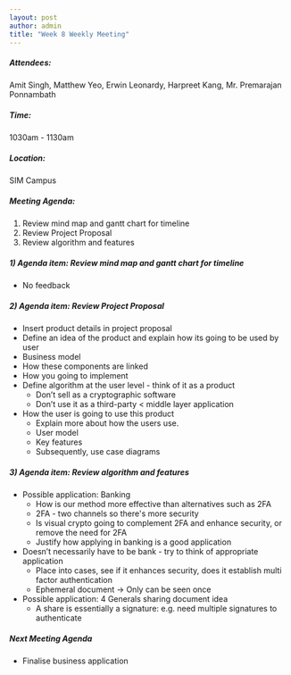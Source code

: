 ```yaml
---
layout: post
author: admin
title: "Week 8 Weekly Meeting"
---
```


##### Attendees:
Amit Singh, Matthew Yeo, Erwin Leonardy, Harpreet Kang, Mr. Premarajan Ponnambath

##### Time:
1030am - 1130am

##### Location: 
SIM Campus

##### Meeting Agenda:
1. Review mind map and gantt chart for timeline
2. Review Project Proposal
3. Review algorithm and features

##### 1) Agenda item: Review mind map and gantt chart for timeline
- No feedback

##### 2) Agenda item: Review Project Proposal
- Insert product details in project proposal
- Define an idea of the product and explain how its going to be used by user
- Business model
- How these components are linked
- How you going to implement
- Define algorithm at the user level - think of it as a product
  - Don’t sell as a cryptographic software
  - Don’t use it as a third-party < middle layer application
- How the user is going to use this product
  - Explain more about how the users use. 
  - User model
  - Key features
  - Subsequently, use case diagrams

##### 3) Agenda item: Review algorithm and features
- Possible application: Banking
  - How is our method more effective than alternatives such as 2FA
  - 2FA - two channels so there's more security
  - Is visual crypto going to complement 2FA and enhance security, or remove the need for 2FA
  - Justify how applying in banking is a good application
- Doesn’t necessarily have to be bank - try to think of appropriate application
  - Place into cases, see if it enhances security, does it establish multi factor authentication 
  - Ephemeral document -> Only can be seen once
- Possible application: 4 Generals sharing document idea
  - A share is essentially a signature: e.g. need multiple signatures to authenticate

##### Next Meeting Agenda
- Finalise business application
